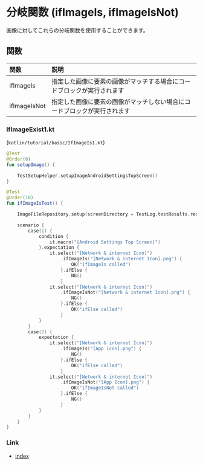 # 分岐関数 (ifImageIs, ifImageIsNot)

画像に対してこれらの分岐関数を使用することができます。

## 関数

| 関数           | 説明                                   |
|:-------------|:-------------------------------------|
| ifImageIs    | 指定した画像に要素の画像がマッチする場合にコードブロックが実行されます  |
| ifImageIsNot | 指定した画像に要素の画像がマッチしない場合にコードブロックが実行されます |

### IfImageExist1.kt

(`kotlin/tutorial/basic/IfImageIs1.kt`)

```kotlin
@Test
@Order(0)
fun setupImage() {

    TestSetupHelper.setupImageAndroidSettingsTopScreen()
}

@Test
@Order(10)
fun ifImageIsTest() {

    ImageFileRepository.setup(screenDirectory = TestLog.testResults.resolve("images"))

    scenario {
        case(1) {
            condition {
                it.macro("[Android Settings Top Screen]")
            }.expectation {
                it.select("[Network & internet Icon]")
                    .ifImageIs("[Network & internet Icon].png") {
                        OK("ifImageIs called")
                    }.ifElse {
                        NG()
                    }
                it.select("[Network & internet Icon]")
                    .ifImageIsNot("[Network & internet Icon].png") {
                        NG()
                    }.ifElse {
                        OK("ifElse called")
                    }
            }
        }
        case(2) {
            expectation {
                it.select("[Network & internet Icon]")
                    .ifImageIs("[App Icon].png") {
                        NG()
                    }.ifElse {
                        OK("ifElse called")
                    }
                it.select("[Network & internet Icon]")
                    .ifImageIsNot("[App Icon].png") {
                        OK("ifImageIsNot called")
                    }.ifElse {
                        NG()
                    }
            }
        }
    }
}
```

### Link

- [index](../../../index_ja.md)


